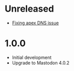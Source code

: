 # Unreleased

* [Fixing apex DNS issue](https://github.com/ordinaryexperts/aws-marketplace-oe-patterns-cdk-common/issues/5)

# 1.0.0

* Initial development
* Upgrade to Mastodon 4.0.2
